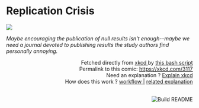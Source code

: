 # <b>Replication Crisis</b>

[![](https://imgs.xkcd.com/comics/replication_crisis.png)](https://xkcd.com/3117)

<i>Maybe encouraging the publication of null results isn&#39;t enough--maybe we need a journal devoted to publishing results the study authors find personally annoying.</i>

<div align="right">
  Fetched directly from
  <a href="https://xkcd.com">
    xkcd
  </a>
  by
  <a href="https://github.com/Vanille-N/Vanille-N/blob/master/fetch">
    this bash script
  </a>
</div>
<div align="right">
  Permalink to this comic:
  <a href="https://xkcd.com/3117">
    https://xkcd.com/3117
  </a>
</div>
<div align="right">
  Need an explanation ?
  <a href="https://www.explainxkcd.com/wiki/index.php/3117">
    Explain xkcd
  </a>
</div>
<div align="right">
  How does this work ?
  <a href="https://github.com/Vanille-N/Vanille-N/blob/master/.github/workflows/build.yml">
    workflow
  </a>
  |
  <a href="https://simonwillison.net/2020/Jul/10/self-updating-profile-readme/">
    related explanation
  </a>
</div><br>

<a href="https://github.com/Vanille-N/Vanille-N/actions"><img src="https://github.com/Vanille-N/Vanille-N/workflows/Build%20README/badge.svg" align="right" alt="Build README"></a>
